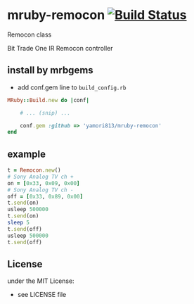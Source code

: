 # mruby-remocon   [![Build Status](https://travis-ci.org/yamori813/mruby-remocon.svg?branch=master)](https://travis-ci.org/yamori813/mruby-remocon)
Remocon class

Bit Trade One IR Remocon controller

## install by mrbgems
- add conf.gem line to `build_config.rb`

```ruby
MRuby::Build.new do |conf|

    # ... (snip) ...

    conf.gem :github => 'yamori813/mruby-remocon'
end
```
## example
```ruby
t = Remocon.new()
# Sony Analog TV ch +
on = [0x33, 0x09, 0x00]
# Sony Analog TV ch -
off = [0x33, 0x89, 0x00]
t.send(on)
usleep 500000
t.send(on)
sleep 5
t.send(off)
usleep 500000
t.send(off)
```

## License
under the MIT License:
- see LICENSE file

